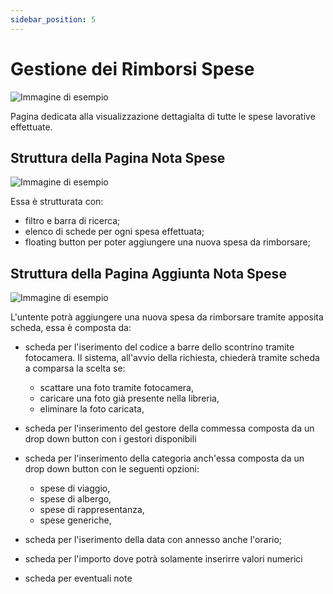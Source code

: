 ```yaml
---
sidebar_position: 5
---
```


# Gestione dei Rimborsi Spese

![Immagine di esempio](/img/banner3.png)

Pagina dedicata alla visualizzazione dettagialta di tutte le spese lavorative effettuate.

## Struttura della Pagina Nota Spese

![Immagine di esempio](/img/bannerRimborsi.png)

Essa è strutturata con:

- filtro e barra di ricerca;
- elenco di schede per ogni spesa effettuata;
- floating button per poter aggiungere una nuova spesa da rimborsare;

## Struttura della Pagina Aggiunta Nota Spese


![Immagine di esempio](/img/bannerAddRimborso.png)

L'untente potrà aggiungere una nuova spesa da rimborsare tramite apposita scheda, essa è composta da:

- scheda per l'iserimento del codice a barre dello scontrino tramite fotocamera. Il sistema, all'avvio della richiesta, chiederà tramite scheda a comparsa la scelta se:

    - scattare una foto tramite fotocamera,
    - caricare una foto già presente nella libreria,
    - eliminare la foto caricata,

- scheda per l'inserimento del gestore della commessa composta da un drop down button con i gestori disponibili
- scheda per l'inserimento della categoria anch'essa composta da un drop down button con le seguenti opzioni:
    - spese di viaggio,
    - spese di albergo,
    - spese di rappresentanza,
    - spese generiche,

- scheda per l'iserimento della data con annesso anche l'orario;
- scheda per l'importo dove potrà solamente inserirre valori numerici
- scheda per eventuali note
